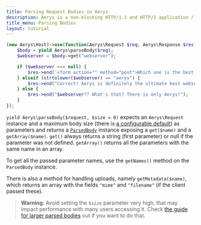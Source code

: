 ```yaml
---
title: Parsing Request Bodies in Aerys
description: Aerys is a non-blocking HTTP/1.1 and HTTP/2 application / websocket / static file server.
title_menu: Parsing Bodies
layout: tutorial
---
```


```php
(new Aerys\Host)->use(function(Aerys\Request $req, Aerys\Response $res) {
	$body = yield Aerys\parseBody($req);
	$webserver = $body->get("webserver");

	if ($webserver === null) {
		$res->end('<form action="" method="post">Which one is the best webserver? <input type="text" name="webserver" /> <input type="submit" value="check" /></form>');
	} elseif (strtolower($webserver) == "aerys") {
		$res->end("Correct! Aerys is definitely the ultimate best webserver!");
	} else {
		$res->end("$webserver?? What's that? There is only Aerys!");
	}
});
```

`yield Aerys\parseBody($request, $size = 0)` expects an `Aerys\Request` instance and a maximum body size (there is [a configurable default](../performance/production.md)) as parameters and returns a [`ParsedBody`](../classes/parsedbody.md) instance exposing a `get($name)` and a `getArray($name)`. `get()` always returns a string (first parameter) or null if the parameter was not defined. `getArray()` returns all the parameters with the same name in an array.

To get all the passed parameter names, use the `getNames()` method on the `ParsedBody` instance.

There is also a method for handling uploads, namely `getMetadata($name)`, which returns an array with the fields `"mime"` and `"filename"` (if the client passed these).

> **Warning**: Avoid setting the `$size` parameter very high, that may impact performance with many users accessing it. Check [the guide for larger parsed bodies](../http-advanced/bodyparser.md) out if you want to do that.